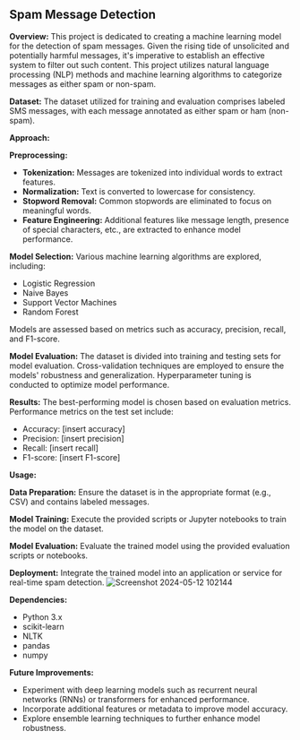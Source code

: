 ## Spam Message Detection

**Overview:**
This project is dedicated to creating a machine learning model for the detection of spam messages. Given the rising tide of unsolicited and potentially harmful messages, it's imperative to establish an effective system to filter out such content. This project utilizes natural language processing (NLP) methods and machine learning algorithms to categorize messages as either spam or non-spam.

**Dataset:**
The dataset utilized for training and evaluation comprises labeled SMS messages, with each message annotated as either spam or ham (non-spam).

**Approach:**

**Preprocessing:**
- **Tokenization:** Messages are tokenized into individual words to extract features.
- **Normalization:** Text is converted to lowercase for consistency.
- **Stopword Removal:** Common stopwords are eliminated to focus on meaningful words.
- **Feature Engineering:** Additional features like message length, presence of special characters, etc., are extracted to enhance model performance.

**Model Selection:**
Various machine learning algorithms are explored, including:
- Logistic Regression
- Naive Bayes
- Support Vector Machines
- Random Forest

Models are assessed based on metrics such as accuracy, precision, recall, and F1-score.

**Model Evaluation:**
The dataset is divided into training and testing sets for model evaluation. Cross-validation techniques are employed to ensure the models' robustness and generalization. Hyperparameter tuning is conducted to optimize model performance.

**Results:**
The best-performing model is chosen based on evaluation metrics. Performance metrics on the test set include:
- Accuracy: [insert accuracy]
- Precision: [insert precision]
- Recall: [insert recall]
- F1-score: [insert F1-score]

**Usage:**

**Data Preparation:**
Ensure the dataset is in the appropriate format (e.g., CSV) and contains labeled messages.

**Model Training:**
Execute the provided scripts or Jupyter notebooks to train the model on the dataset.

**Model Evaluation:**
Evaluate the trained model using the provided evaluation scripts or notebooks.

**Deployment:**
Integrate the trained model into an application or service for real-time spam detection.
![Screenshot 2024-05-12 102144](https://github.com/shushanth2003/Bharat-intern/assets/103485945/00e90869-512a-46b5-ab9c-1994d9ca27d5)

**Dependencies:**
- Python 3.x
- scikit-learn
- NLTK
- pandas
- numpy

**Future Improvements:**
- Experiment with deep learning models such as recurrent neural networks (RNNs) or transformers for enhanced performance.
- Incorporate additional features or metadata to improve model accuracy.
- Explore ensemble learning techniques to further enhance model robustness.
